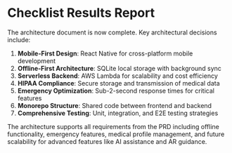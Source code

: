# Checklist Results Report

The architecture document is now complete. Key architectural decisions include:

1. **Mobile-First Design**: React Native for cross-platform mobile development
2. **Offline-First Architecture**: SQLite local storage with background sync
3. **Serverless Backend**: AWS Lambda for scalability and cost efficiency
4. **HIPAA Compliance**: Secure storage and transmission of medical data
5. **Emergency Optimization**: Sub-2-second response times for critical features
6. **Monorepo Structure**: Shared code between frontend and backend
7. **Comprehensive Testing**: Unit, integration, and E2E testing strategies

The architecture supports all requirements from the PRD including offline functionality, emergency features, medical profile management, and future scalability for advanced features like AI assistance and AR guidance.
